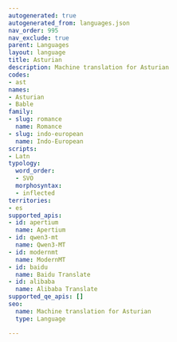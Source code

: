```yaml
---
autogenerated: true
autogenerated_from: languages.json
nav_order: 995
nav_exclude: true
parent: Languages
layout: language
title: Asturian
description: Machine translation for Asturian
codes:
- ast
names:
- Asturian
- Bable
family:
- slug: romance
  name: Romance
- slug: indo-european
  name: Indo-European
scripts:
- Latn
typology:
  word_order:
  - SVO
  morphosyntax:
  - inflected
territories:
- es
supported_apis:
- id: apertium
  name: Apertium
- id: qwen3-mt
  name: Qwen3‑MT
- id: modernmt
  name: ModernMT
- id: baidu
  name: Baidu Translate
- id: alibaba
  name: Alibaba Translate
supported_qe_apis: []
seo:
  name: Machine translation for Asturian
  type: Language

---
```


